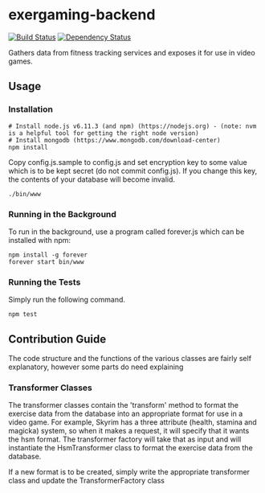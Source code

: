# exergaming-backend

[![Build Status](https://travis-ci.org/akl-game-lab/exergame-backend.svg?branch=master)](https://travis-ci.org/akl-game-lab/exergame-backend) [![Dependency Status](https://david-dm.org/akl-game-lab/exergame-backend.svg)](https://david-dm.org/akl-game-lab/exergame-backend)

Gathers data from fitness tracking services and exposes it for use in video games.

## Usage

### Installation

```
# Install node.js v6.11.3 (and npm) (https://nodejs.org) - (note: nvm is a helpful tool for getting the right node version)
# Install mongodb (https://www.mongodb.com/download-center)
npm install
```

Copy config.js.sample to config.js and set encryption key to some value which is to be kept secret (do not commit config.js). If you change this key, the contents of your database will become invalid.

```
./bin/www
```

### Running in the Background

To run in the background, use a program called forever.js which can be installed with npm:

```
npm install -g forever
forever start bin/www
```

### Running the Tests

Simply run the following command.

```
npm test
```

## Contribution Guide

The code structure and the functions of the various classes are fairly self explanatory, however some parts do need explaining

### Transformer Classes

The transformer classes contain the 'transform' method to format the exercise data from the database into an appropriate format for use in a video game. For example, Skyrim has a three attribute (health, stamina and magicka) system, so when it makes a request, it will specify that it wants the hsm format. The transformer factory will take that as input and will instantiate the HsmTransformer class to format the exercise data from the database.

If a new format is to be created, simply write the appropriate transformer class and update the TransformerFactory class

